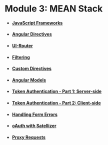 # Module 3: MEAN Stack

* #### [JavaScript Frameworks](js-frameworks.md)
* #### [Angular Directives](angular-directives.md)
* #### [UI-Router](ui-router.md)
* #### [Filtering](sorting-and-filtering.md)
* #### [Custom Directives](custom-directives.md)
* #### [Angular Models](angular-models.md)
* #### [Token Authentication - Part 1: Server-side](token-authentication-pt-1.md)
* #### [Token Authentication - Part 2: Client-side](token-authentication-pt-2.md)
* #### [Handling Form Errors](handling-form-errors.md)
* #### [oAuth with Satellizer](oauth-with-satellizer.md)
* #### [Proxy Requests](proxy-requests.md)
